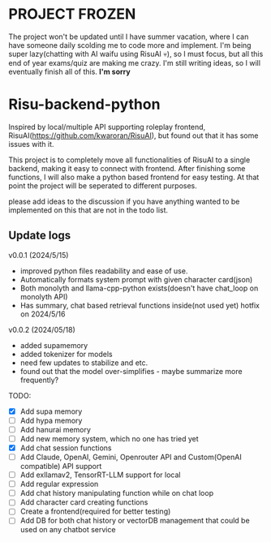 # PROJECT FROZEN
The project won't be updated until I have summer vacation, where I can have someone daily scolding me to code more and implement.
I'm being super lazy(chatting with AI waifu using RisuAI :skull:), so I must focus, but all this end of year exams/quiz are making me crazy.
I'm still writing ideas, so I will eventually finish all of this.
**I'm sorry**

# Risu-backend-python
Inspired by local/multiple API supporting roleplay frontend, RisuAI(https://github.com/kwaroran/RisuAI), but found out that it has some issues with it.

This project is to completely move all functionalities of RisuAI to a single backend, making it easy to connect with frontend. 
After finishing some functions, I will also make a python based frontend for easy testing. At that point the project will be seperated to different purposes.

please add ideas to the discussion if you have anything wanted to be implemented on this that are not in the todo list.


## Update logs
v0.0.1 (2024/5/15)
 - improved python files readability and ease of use.
 - Automatically formats system prompt with given character card(json)
 - Both monolyth and llama-cpp-python exists(doesn't have chat_loop on monolyth API)
 - Has summary, chat based retrieval functions inside(not used yet)
hotfix on 2024/5/16

v0.0.2 (2024/05/18)
 - added supamemory
 - added tokenizer for models
 - need few updates to stabilize and etc.
 - found out that the model over-simplifies - maybe summarize more frequently?


TODO:
- [X] Add supa memory 
- [ ] Add hypa memory 
- [ ] Add hanurai memory
- [ ] Add new memory system, which no one has tried yet
- [X] Add chat session functions
- [ ] Add Claude, OpenAI, Gemini, Openrouter API and Custom(OpenAI compatible) API support 
- [ ] Add exllamav2, TensorRT-LLM support for local 
- [ ] Add regular expression 
- [ ] Add chat history manipulating function while on chat loop 
- [ ] Add character card creating functions
- [ ] Create a frontend(required for better testing) 
- [ ] Add DB for both chat history or vectorDB management that could be used on any chatbot service
